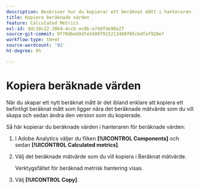 ```yaml
---
description: Beskriver hur du kopierar ett beräknat mått i hanteraren för beräknade värden
title: Kopiera beräknade värden
feature: Calculated Metrics
exl-id: ddc18c22-30b4-4ccb-ac6b-e74dfde98a27
source-git-commit: 9f70dbeb9dfe54897915213480f05cbdfaf920ef
workflow-type: tm+mt
source-wordcount: '91'
ht-degree: 0%

---
```


# Kopiera beräknade värden

När du skapar ett nytt beräknat mått är det ibland enklare att kopiera ett befintligt beräknat mått som ligger nära det beräknade mätvärde som du vill skapa och sedan ändra den version som du kopierade.

Så här kopierar du beräknade värden i hanteraren för beräknade värden:

1. I Adobe Analytics väljer du fliken **[!UICONTROL Components]** och sedan **[!UICONTROL Calculated metrics]**.

1. Välj det beräknade mätvärde som du vill kopiera i Beräknat mätvärde.

   Verktygsfältet för beräknad metrisk hantering visas.

1. Välj **[!UICONTROL Copy]**.
